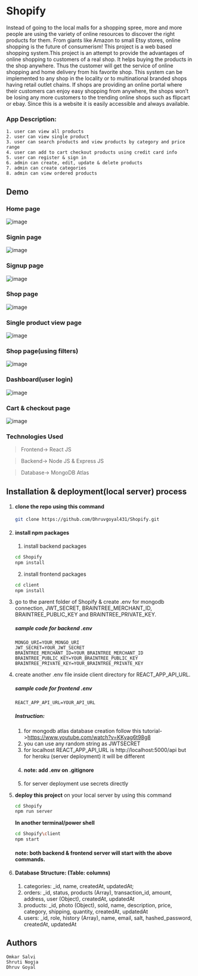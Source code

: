 # Shopify

Instead of going to the local malls for a shopping spree, more and more people are using the variety of online resources to discover the right products for them. From giants like Amazon to small Etsy stores, online shopping is the future of consumerism!
This project is a web based shopping system.This project is an attempt to provide the advantages of online shopping to customers of a real shop. It helps buying the products in the shop anywhere. Thus the customer will get the service of online shopping and home delivery from his favorite shop. This system can be implemented to any shop in the locality or to multinational branded shops having retail outlet chains. If shops are providing an online portal where their customers can enjoy
easy shopping from anywhere, the shops won’t be losing any more customers to the trending online shops such as flipcart or ebay. Since this is a website it is easily accessible and always available.
### App Description:
    1. user can view all products
    2. user can view single product
    3. user can search products and view products by category and price range
    4. user can add to cart checkout products using credit card info
    5. user can register & sign in
    6. admin can create, edit, update & delete products
    7. admin can create categories
    8. admin can view ordered products

## Demo
### Home page
![image](https://user-images.githubusercontent.com/97663545/204956116-a61dbfac-dba9-4fb5-905c-01c3a662c48e.png)
### Signin page
![image](https://user-images.githubusercontent.com/97663545/204901126-33a0e4cb-72ad-4ca6-9772-4d117d362f3e.png)
### Signup page
![image](https://user-images.githubusercontent.com/97663545/204901152-6665d796-d65f-4b16-9336-e5d523684a81.png)
### Shop page
![image](https://user-images.githubusercontent.com/97663545/204900938-cecf57ba-8dc9-4c6f-8e11-377fbeeeaec8.png)
### Single product view page
![image](https://user-images.githubusercontent.com/97663545/204955858-82911bba-44c6-40e7-9dac-515f82f81c60.png)
### Shop page(using filters)
![image](https://user-images.githubusercontent.com/97663545/204901272-cf50f3f4-a374-4c11-b4b9-1380de1a5574.png)
### Dashboard(user login)
![image](https://user-images.githubusercontent.com/97663545/204901335-281eefde-13ce-4081-8fd6-c6d3069ba7ad.png)
### Cart & checkout page
![image](https://user-images.githubusercontent.com/97663545/204901443-bb6b5ca3-6ed1-4f34-b288-6818f55a78ce.png)

### Technologies Used

> Frontend-> React JS

> Backend-> Node JS & Express JS

> Database-> MongoDB Atlas

## Installation & deployment(local server) process
1. #### clone the repo using this command
    ```bash
    git clone https://github.com/Dhruvgoyal431/Shopify.git
    ```
2. #### install npm packages
    1. install backend packages
    ```bash
    cd Shopify
    npm install
    ```
    2. install frontend packages
    ```bash
    cd client
    npm install
    ```
3. go to the parent folder of Shopify & create .env for mongodb connection, JWT_SECRET, BRAINTREE_MERCHANT_ID, BRAINTREE_PUBLIC_KEY and BRAINTREE_PRIVATE_KEY.

    ##### sample code for backend .env
    ```env
    MONGO_URI=YOUR_MONGO_URI
    JWT_SECRET=YOUR_JWT_SECRET
    BRAINTREE_MERCHANT_ID=YOUR_BRAINTREE_MERCHANT_ID
    BRAINTREE_PUBLIC_KEY=YOUR_BRAINTREE_PUBLIC_KEY
    BRAINTREE_PRIVATE_KEY=YOUR_BRAINTREE_PRIVATE_KEY
    ```
4.  create another .env file inside client directory for REACT_APP_API_URL.
    
    ##### sample code for frontend .env
    ```env
    REACT_APP_API_URL=YOUR_API_URL
    ```
    ##### Instruction:
    1. for mongodb atlas database creation follow this tutorial->https://www.youtube.com/watch?v=KKyag6t98g8
    2. you can use any random string as JWTSECRET
    3. for localhost REACT_APP_API_URL is http://localhost:5000/api
       but for heroku (server deployment) it will be different
    4. #### note: add .env on .gitignore
    5. for server deployment use secrets directly

5. <b>deploy this project</b> on your local server by using this command
    ```bash
    cd Shopify
    npm run server
    ```
    <b>In another terminal/power shell</b>
    ```bash
    cd Shopify\client
    npm start
    ```
    #### note: both backend & frontend server will start with the above commands.

6. #### Database Structure: (Table: columns)
    1. categories: _id, name, createdAt, updatedAt;
    2. orders:  _id, status, products (Array), transaction_id, amount, address, user (Object), createdAt, updatedAt
    3. products: _id, photo (Object), sold, name, description, price, category, shipping, quantity, createdAt, updatedAt
    4. users: _id, role, history (Array), name, email, salt, hashed_password, createdAt, updatedAt

## Authors
    Omkar Salvi
    Shruti Nogja
    Dhruv Goyal
